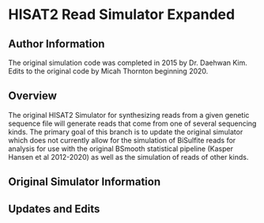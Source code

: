 # HISAT2 Read Simulator Expanded

## Author Information

The original simulation code was completed in 2015 by Dr. Daehwan Kim. 
Edits to the original code by Micah Thornton beginning 2020. 

## Overview 

The original HISAT2 Simulator for synthesizing reads from a given genetic sequence file will generate reads 
that come from one of several sequencing kinds.  The primary goal of this branch is to update the 
original simulator which does not currently allow for the simulation of BiSulfite reads for analysis 
for use with the original BSmooth statistical pipeline (Kasper Hansen et al 2012-2020) as well as the simulation
of reads of other kinds. 

## Original Simulator Information 


## Updates and Edits 
